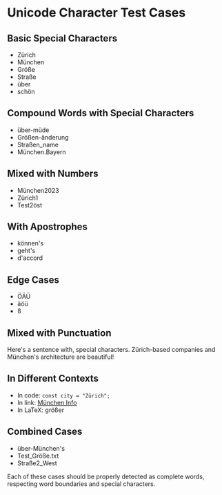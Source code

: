 # Unicode Character Test Cases

## Basic Special Characters
- Zürich
- München
- Größe
- Straße
- über
- schön

## Compound Words with Special Characters
- über-müde
- Größen-änderung
- Straßen_name
- München.Bayern

## Mixed with Numbers
- München2023
- Zürich1
- Test2öst

## With Apostrophes
- können's
- geht's
- d'accord

## Edge Cases
- ÖÄÜ
- äöü
- ß

## Mixed with Punctuation
Here's a sentence with, special characters. Zürich-based companies and München's architecture are beautiful!

## In Different Contexts
- In code: `const city = "Zürich";`
- In link: [München Info](https://example.com)
- In LaTeX: $\text{größer}$

## Combined Cases
- über-München's
- Test_Größe.txt
- Straße2_West

Each of these cases should be properly detected as complete words, respecting word boundaries and special characters. 